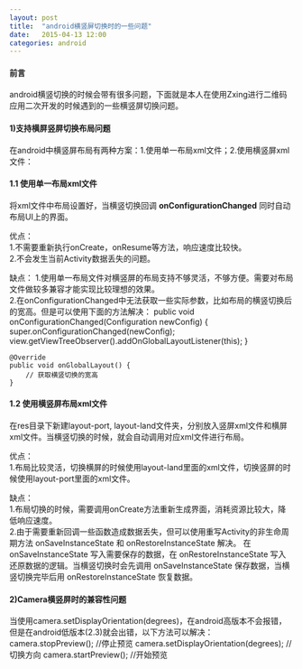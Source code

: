 ```yaml
---
layout: post
title:  "android横竖屏切换时的一些问题"
date:   2015-04-13 12:00
categories: android
---
```

#### 前言  
android横竖切换的时候会带有很多问题，下面就是本人在使用Zxing进行二维码应用二次开发的时候遇到的一些横竖屏切换问题。

#### 1)支持横屏竖屏切换布局问题
在android中横竖屏布局有两种方案：1.使用单一布局xml文件；2.使用横竖屏xml文件：

#### 1.1 使用单一布局xml文件  
将xml文件中布局设置好，当横竖切换回调 **onConfigurationChanged** 同时自动布局UI上的界面。

优点：  
1.不需要重新执行onCreate，onResume等方法，响应速度比较快。   
2.不会发生当前Activity数据丢失的问题。 

缺点： 
1.使用单一布局文件对横竖屏的布局支持不够灵活，不够方便。需要对布局文件做较多兼容才能实现比较理想的效果。  
2.在onConfigurationChanged中无法获取一些实际参数，比如布局的横竖切换后的宽高。但是可以使用下面的方法解决： 
	public void onConfigurationChanged(Configuration newConfig) {
		super.onConfigurationChanged(newConfig);
		view.getViewTreeObserver().addOnGlobalLayoutListener(this);
	}

	@Override
	public void onGlobalLayout() {
		// 获取横竖切换的宽高
	}



#### 1.2 使用横竖屏布局xml文件   
在res目录下新建layout-port, layout-land文件夹，分别放入竖屏xml文件和横屏xml文件。当横竖切换的时候，就会自动调用对应xml文件进行布局。 

优点：  
1.布局比较灵活，切换横屏的时候使用layout-land里面的xml文件，切换竖屏的时候使用layout-port里面的xml文件。

缺点：   
1.布局切换的时候，需要调用onCreate方法重新生成界面，消耗资源比较大，降低响应速度。   
2.由于需要重新回调一些函数造成数据丢失，但可以使用重写Activity的非生命周期方法 onSaveInstanceState 和 onRestoreInstanceState 解决。
在 onSaveInstanceState 写入需要保存的数据，在 onRestoreInstanceState 写入还原数据的逻辑。当横竖切换时会先调用 onSaveInstanceState 保存数据，当横竖切换完毕后用 onRestoreInstanceState 恢复数据。

#### 2)Camera横竖屏时的兼容性问题
当使用camera.setDisplayOrientation(degrees)，在android高版本不会报错，但是在android低版本(2.3)就会出错，以下方法可以解决：
	camera.stopPreview();	//停止预览
	camera.setDisplayOrientation(degrees);	//切换方向
	camera.startPreview();	//开始预览
